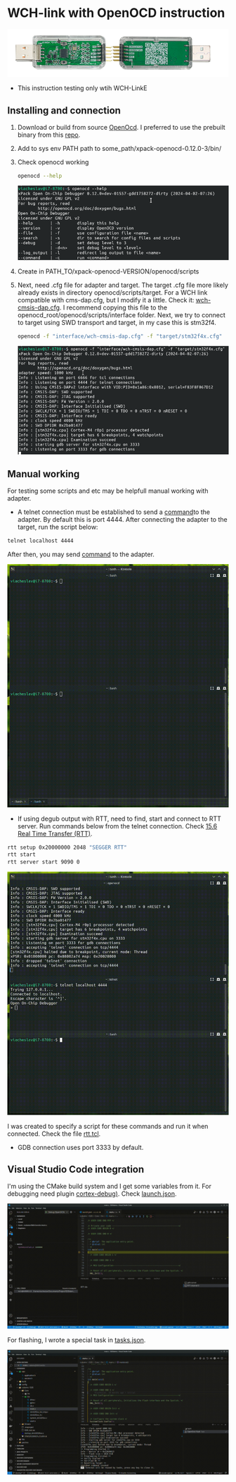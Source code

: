 # WCH-link with OpenOCD instruction

![img](/docs/Screenshot_20240510_150229.png)

* This instruction testing only wtih WCH-LinkE

## Installing and connection

1. Download or build from source [OpenOcd](https://github.com/openocd-org/openocd).
I preferred to use the prebuilt binary from this [repo](https://github.com/xpack-dev-tools/openocd-xpack).

1. Add to sys env PATH path to some_path/xpack-openocd-0.12.0-3/bin/

1. Check openocd working

    ```bash
    openocd --help
    ```

    ![result](/docs/Screenshot_20240510_151836.png)

1. Create in PATH_TO/xpack-openocd-VERSION/openocd/scripts

1. Next, need .cfg file for adapter and target.
The target .cfg file more likely already exists in directory  openocd/scripts/target.
For a WCH link compatible with cms-dap.cfg, but I modify it a little. Check it: [wch-cmsis-dap.cfg](/interface/wch-cmsis-dap.cfg). I recommend copying this file to the openocd_root/openocd/scripts/interface folder.
Next, we try to connect to target using SWD transport and target, in my case this is stm32f4.

    ```bash
    openocd -f "interface/wch-cmsis-dap.cfg" -f "target/stm32f4x.cfg"
    ```

    ![connection_result](/docs/Screenshot_20240511_113043.png)

## Manual working

For testing some scripts and etc may be helpfull manual working with adapter.

* A telnet connection must be established to send a [command](https://openocd.org/doc/html/General-Commands.html)to the adapter. By default this is port 4444.
After connecting the adapter to the target, run the script below:

```bash
telnet localhost 4444
```

After then, you may send [command](https://openocd.org/doc/html/General-Commands.html) to the adapter.

![example](/docs/gif/Kooha-2024-05-11-11-47-20.gif)

* If using degub output with RTT, need to find, start and connect to RTT server.
Run commands below from the telnet connection. Check [15.6 Real Time Transfer (RTT)](https://openocd.org/doc/html/General-Commands.html).

```bash
rtt setup 0x20000000 2048 "SEGGER RTT"
rtt start
rtt server start 9090 0
```

![example](/docs/gif/Kooha-2024-05-11-11-54-19.gif)

I was created to specify a script for these commands and run it when connected.
Check the file [rtt.tcl](/debug/rtt.tcl).

* GDB connection uses port 3333 by default.

## Visual Studio Code integration

I'm using the CMake build system and I get some variables from it.
For debugging need plugin [cortex-debug)](https://github.com/Marus/cortex-debug).
Check [launch.json](/vscode/launch.json).

![example](/docs/gif/Kooha-2024-05-11-12-08-27.gif)

For flashing, I wrote a special task in [tasks.json](/vscode/tasks.json).

![example](/docs/gif/Kooha-2024-05-11-12-14-34.gif)
